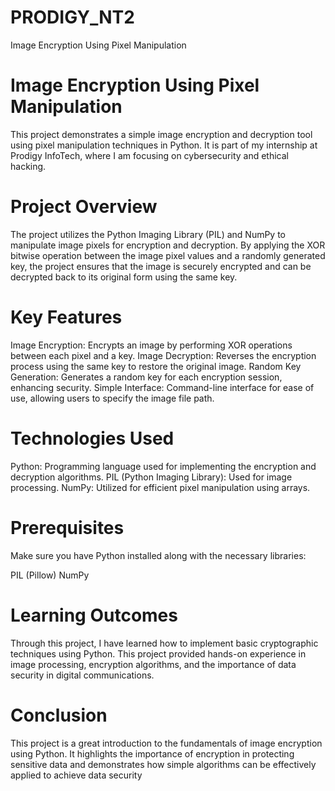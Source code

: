 # PRODIGY_NT2
Image Encryption Using Pixel Manipulation
# Image Encryption Using Pixel Manipulation
This project demonstrates a simple image encryption and decryption tool using pixel manipulation techniques in Python. It is part of my internship at Prodigy InfoTech, where I am focusing on cybersecurity and ethical hacking.

# Project Overview
The project utilizes the Python Imaging Library (PIL) and NumPy to manipulate image pixels for encryption and decryption. By applying the XOR bitwise operation between the image pixel values and a randomly generated key, the project ensures that the image is securely encrypted and can be decrypted back to its original form using the same key.

# Key Features
Image Encryption: Encrypts an image by performing XOR operations between each pixel and a key.
Image Decryption: Reverses the encryption process using the same key to restore the original image.
Random Key Generation: Generates a random key for each encryption session, enhancing security.
Simple Interface: Command-line interface for ease of use, allowing users to specify the image file path.
# Technologies Used
Python: Programming language used for implementing the encryption and decryption algorithms.
PIL (Python Imaging Library): Used for image processing.
NumPy: Utilized for efficient pixel manipulation using arrays.
# Prerequisites
Make sure you have Python installed along with the necessary libraries:

PIL (Pillow)
NumPy
# Learning Outcomes
Through this project, I have learned how to implement basic cryptographic techniques using Python. This project provided hands-on experience in image processing, encryption algorithms, and the importance of data security in digital communications.

# Conclusion
This project is a great introduction to the fundamentals of image encryption using Python. It highlights the importance of encryption in protecting sensitive data and demonstrates how simple algorithms can be effectively applied to achieve data security

